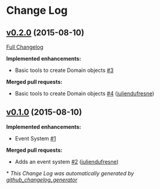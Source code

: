 # Change Log

## [v0.2.0](https://github.com/php-ddd/domain-driven-design/tree/v0.2.0) (2015-08-10)
[Full Changelog](https://github.com/php-ddd/domain-driven-design/compare/v0.1.0...v0.2.0)

**Implemented enhancements:**

- Basic tools to create Domain objects [\#3](https://github.com/php-ddd/domain-driven-design/issues/3)

**Merged pull requests:**

- Basic tools to create Domain objects [\#4](https://github.com/php-ddd/domain-driven-design/pull/4) ([juliendufresne](https://github.com/juliendufresne))

## [v0.1.0](https://github.com/php-ddd/domain-driven-design/tree/v0.1.0) (2015-08-10)
**Implemented enhancements:**

- Event System [\#1](https://github.com/php-ddd/domain-driven-design/issues/1)

**Merged pull requests:**

- Adds an event system [\#2](https://github.com/php-ddd/domain-driven-design/pull/2) ([juliendufresne](https://github.com/juliendufresne))



\* *This Change Log was automatically generated by [github_changelog_generator](https://github.com/skywinder/Github-Changelog-Generator)*